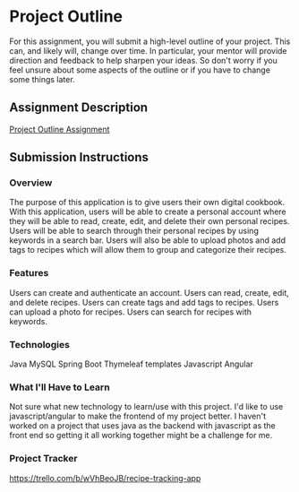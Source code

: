 # Project Outline
For this assignment, you will submit a high-level outline of your project. This can, and likely will, change over time. In particular, your mentor will provide direction and feedback to help sharpen your ideas. So don't worry if you feel unsure about some aspects of the outline or if you have to change some things later.

## Assignment Description
[Project Outline Assignment](https://education.launchcode.org/liftoff/modules/assignments/project-outline)

## Submission Instructions

### Overview
The purpose of this application is to give users their own digital cookbook. With this application, users will be able to create
a personal account where they will be able to read, create, edit, and delete their own personal recipes. Users will be able to
search through their personal recipes by using keywords in a search bar. Users will also be able to upload photos and add tags
to recipes which will allow them to group and categorize their recipes.


### Features
Users can create and authenticate an account.
Users can read, create, edit, and delete recipes.
Users can create tags and add tags to recipes.
Users can upload a photo for recipes.
Users can search for recipes with keywords.


### Technologies
Java
MySQL
Spring Boot
Thymeleaf templates
Javascript
Angular


### What I'll Have to Learn
Not sure what new technology to learn/use with this project. I'd like to use javascript/angular to make the frontend of my
project better. I haven't worked on a project that uses java as the backend with javascript as the front end so getting it all
working together might be a challenge for me.



### Project Tracker
https://trello.com/b/wVhBeoJB/recipe-tracking-app